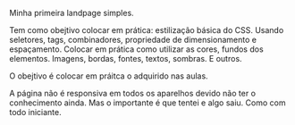 Minha primeira landpage simples.

Tem como obejtivo colocar em prática: estilização básica do CSS. Usando seletores, tags, combinadores, propriedade de dimensionamento e espaçamento.
Colocar em prática como utilizar as cores, fundos dos elementos. Imagens, bordas, fontes, textos, sombras. E outros.

O obejtivo é colocar em práitca o adquirido nas aulas.

A página não é responsiva em todos os aparelhos devido não ter o conhecimento ainda. 
Mas o importante é que tentei e algo saiu. Como com todo iniciante.
